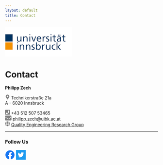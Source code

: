 ```yaml
---
layout: default
title: Contact
---
```


[![](/assets/css/img/uibklogo.png)](https://www.uibk.ac.at/)

# Contact

<strong>Philipp Zech</strong>

![](/assets/css/img/marker.png)  Technikerstraße 21a \
    A - 6020 Innsbruck

![](/assets/css/img/phone.png)  +43 512 507 53465\
![](/assets/css/img/mail.png)   [philipp.zech@uibk.ac.at](mailto:philipp.zech@uibk.ac.at)\
![](/assets/css/img/globe.png)  [Quality Engineering Research Group](https://q-e.at)

---

### Follow Us ###

[![Facebook](/assets/css/img/facebook.png)](https://www.facebook.com/informatikinnsbruck/)          [![Facebook](/assets/css/img/twitter.png)](https://twitter.com/furinnsbruck)

